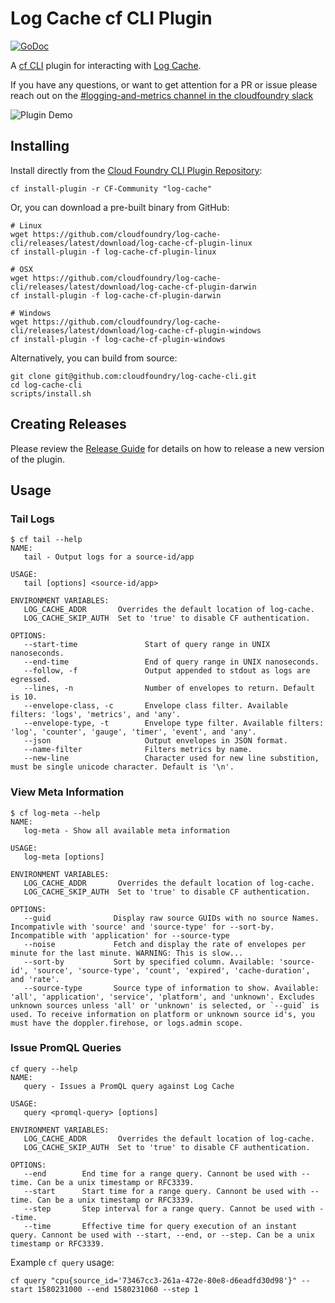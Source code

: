 # Log Cache cf CLI Plugin

[![GoDoc][go-doc-badge]][go-doc]

A [cf CLI](https://github.com/cloudfoundry/cli) plugin for interacting with
[Log Cache](https://github.com/cloudfoundry/log-cache).

If you have any questions, or want to get attention for a PR or issue please reach out on the [#logging-and-metrics channel in the cloudfoundry slack](https://cloudfoundry.slack.com/archives/CUW93AF3M)

![Plugin Demo](./docs/Plugin-demo.gif)

## Installing

Install directly from the [Cloud Foundry CLI Plugin Repository](https://github.com/cloudfoundry/cli-plugin-repo):
```
cf install-plugin -r CF-Community "log-cache"
```

Or, you can download a pre-built binary from GitHub:
```
# Linux
wget https://github.com/cloudfoundry/log-cache-cli/releases/latest/download/log-cache-cf-plugin-linux
cf install-plugin -f log-cache-cf-plugin-linux

# OSX
wget https://github.com/cloudfoundry/log-cache-cli/releases/latest/download/log-cache-cf-plugin-darwin
cf install-plugin -f log-cache-cf-plugin-darwin

# Windows
wget https://github.com/cloudfoundry/log-cache-cli/releases/latest/download/log-cache-cf-plugin-windows
cf install-plugin -f log-cache-cf-plugin-windows
```

Alternatively, you can build from source:
```
git clone git@github.com:cloudfoundry/log-cache-cli.git
cd log-cache-cli
scripts/install.sh
```

## Creating Releases

Please review the [Release Guide](https://github.com/cloudfoundry/log-cache-cli/wiki/Release-Guide) for details on how to release a new version of the plugin.

## Usage

### Tail Logs

```
$ cf tail --help
NAME:
   tail - Output logs for a source-id/app

USAGE:
   tail [options] <source-id/app>

ENVIRONMENT VARIABLES:
   LOG_CACHE_ADDR       Overrides the default location of log-cache.
   LOG_CACHE_SKIP_AUTH  Set to 'true' to disable CF authentication.

OPTIONS:
   --start-time               Start of query range in UNIX nanoseconds.
   --end-time                 End of query range in UNIX nanoseconds.
   --follow, -f               Output appended to stdout as logs are egressed.
   --lines, -n                Number of envelopes to return. Default is 10.
   --envelope-class, -c       Envelope class filter. Available filters: 'logs', 'metrics', and 'any'.
   --envelope-type, -t        Envelope type filter. Available filters: 'log', 'counter', 'gauge', 'timer', 'event', and 'any'.
   --json                     Output envelopes in JSON format.
   --name-filter              Filters metrics by name.
   --new-line                 Character used for new line substition, must be single unicode character. Default is '\n'.
```

### View Meta Information

```
$ cf log-meta --help
NAME:
   log-meta - Show all available meta information

USAGE:
   log-meta [options]

ENVIRONMENT VARIABLES:
   LOG_CACHE_ADDR       Overrides the default location of log-cache.
   LOG_CACHE_SKIP_AUTH  Set to 'true' to disable CF authentication.

OPTIONS:
   --guid              Display raw source GUIDs with no source Names. Incompativle with 'source' and 'source-type' for --sort-by. Incompatible with 'application' for --source-type
   --noise             Fetch and display the rate of envelopes per minute for the last minute. WARNING: This is slow...
   --sort-by           Sort by specified column. Available: 'source-id', 'source', 'source-type', 'count', 'expired', 'cache-duration', and 'rate'.
   --source-type       Source type of information to show. Available: 'all', 'application', 'service', 'platform', and 'unknown'. Excludes unknown sources unless 'all' or 'unknown' is selected, or `--guid` is used. To receive information on platform or unknown source id's, you must have the doppler.firehose, or logs.admin scope.
```

### Issue PromQL Queries

```
cf query --help
NAME:
   query - Issues a PromQL query against Log Cache

USAGE:
   query <promql-query> [options]

ENVIRONMENT VARIABLES:
   LOG_CACHE_ADDR       Overrides the default location of log-cache.
   LOG_CACHE_SKIP_AUTH  Set to 'true' to disable CF authentication.

OPTIONS:
   --end        End time for a range query. Cannont be used with --time. Can be a unix timestamp or RFC3339.
   --start      Start time for a range query. Cannont be used with --time. Can be a unix timestamp or RFC3339.
   --step       Step interval for a range query. Cannot be used with --time.
   --time       Effective time for query execution of an instant query. Cannont be used with --start, --end, or --step. Can be a unix timestamp or RFC3339.
```

Example `cf query` usage:

```
cf query "cpu{source_id='73467cc3-261a-472e-80e8-d6eadfd30d98'}" --start 1580231000 --end 1580231060 --step 1
```

[go-doc-badge]:              https://godoc.org/code.cloudfoundry.org/log-cache-cli?status.svg
[go-doc]:                    https://godoc.org/code.cloudfoundry.org/log-cache-cli
